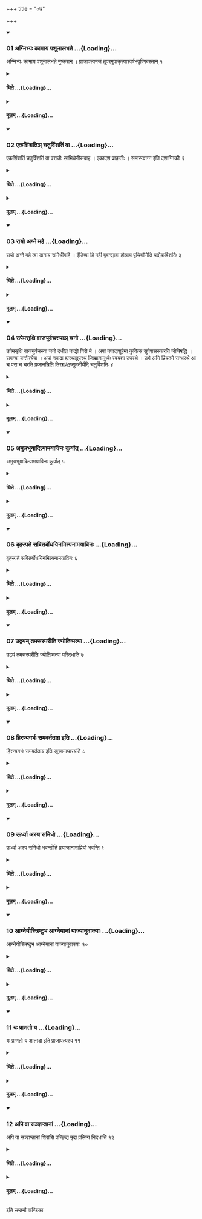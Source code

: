 +++
title = "०७"

+++

<div class="js_include" includetitle="true" newlevelforh1="3" unfilled url="/vedAH_yajuH/taittirIyam/sUtram/ApastambaH/shrautam/vishvAsa-prastutiH/16/07/01_agnibhyaH_kAmAya_pashUnAlabhate.md">
<details open><summary><h3>01 अग्निभ्यः कामाय पशूनालभते ...{Loading}...</h3></summary>

अग्निभ्यः कामाय पशूनालभते मुष्करान् । प्राजापत्यमजं तूपरमुपाकृत्याश्वर्षभवृष्णिबस्तान् १
</details>
</div>
<div class="js_include collapsed" newlevelforh1="4" title="थिते" unfilled url="/vedAH_yajuH/taittirIyam/sUtram/ApastambaH/shrautam/thite/16/07/01_agnibhyaH_kAmAya_pashUnAlabhate.md">
<details><summary><h4>थिते ...{Loading}...</h4></summary>

अग्निभ्यः कामाय पशूनालभते मुष्करान् । प्राजापत्यमजं तूपरमुपाकृत्याश्वर्षभवृष्णिबस्तान् १
</details>
</div>
<div class="js_include collapsed" newlevelforh1="4" title="मूलम्" unfilled url="/vedAH_yajuH/taittirIyam/sUtram/ApastambaH/shrautam/mUlam/16/07/01_agnibhyaH_kAmAya_pashUnAlabhate.md">
<details><summary><h4>मूलम् ...{Loading}...</h4></summary>

अग्निभ्यः कामाय पशूनालभते मुष्करान् । प्राजापत्यमजं तूपरमुपाकृत्याश्वर्षभवृष्णिबस्तान् १
</details>
</div>
<div class="js_include" includetitle="true" newlevelforh1="3" unfilled url="/vedAH_yajuH/taittirIyam/sUtram/ApastambaH/shrautam/vishvAsa-prastutiH/16/07/02_ekashiMshati~n_chaturviMshatiM_vA.md">
<details open><summary><h3>02 एकशिंशतिञ् चतुर्विंशतिं वा ...{Loading}...</h3></summary>

एकशिंशतिं चतुर्विंशतिं वा पराचीः साभिधेनीरन्वाह । एकादश प्राकृतीः । समास्त्वाग्न इति दशाग्निकीः २
</details>
</div>
<div class="js_include collapsed" newlevelforh1="4" title="थिते" unfilled url="/vedAH_yajuH/taittirIyam/sUtram/ApastambaH/shrautam/thite/16/07/02_ekashiMshati~n_chaturviMshatiM_vA.md">
<details><summary><h4>थिते ...{Loading}...</h4></summary>

एकशिंशतिं चतुर्विंशतिं वा पराचीः साभिधेनीरन्वाह । एकादश प्राकृतीः । समास्त्वाग्न इति दशाग्निकीः २
</details>
</div>
<div class="js_include collapsed" newlevelforh1="4" title="मूलम्" unfilled url="/vedAH_yajuH/taittirIyam/sUtram/ApastambaH/shrautam/mUlam/16/07/02_ekashiMshati~n_chaturviMshatiM_vA.md">
<details><summary><h4>मूलम् ...{Loading}...</h4></summary>

एकशिंशतिं चतुर्विंशतिं वा पराचीः साभिधेनीरन्वाह । एकादश प्राकृतीः । समास्त्वाग्न इति दशाग्निकीः २
</details>
</div>
<div class="js_include" includetitle="true" newlevelforh1="3" unfilled url="/vedAH_yajuH/taittirIyam/sUtram/ApastambaH/shrautam/vishvAsa-prastutiH/16/07/03_rAyo_agne_mahe.md">
<details open><summary><h3>03 रायो अग्ने महे ...{Loading}...</h3></summary>

रायो अग्ने महे त्वा दानाय समिधीमहि । ईडिष्वा हि मही वृषन्द्यावा होत्राय पृथिवीमिति यद्येकविंशतिः ३
</details>
</div>
<div class="js_include collapsed" newlevelforh1="4" title="थिते" unfilled url="/vedAH_yajuH/taittirIyam/sUtram/ApastambaH/shrautam/thite/16/07/03_rAyo_agne_mahe.md">
<details><summary><h4>थिते ...{Loading}...</h4></summary>

रायो अग्ने महे त्वा दानाय समिधीमहि । ईडिष्वा हि मही वृषन्द्यावा होत्राय पृथिवीमिति यद्येकविंशतिः ३
</details>
</div>
<div class="js_include collapsed" newlevelforh1="4" title="मूलम्" unfilled url="/vedAH_yajuH/taittirIyam/sUtram/ApastambaH/shrautam/mUlam/16/07/03_rAyo_agne_mahe.md">
<details><summary><h4>मूलम् ...{Loading}...</h4></summary>

रायो अग्ने महे त्वा दानाय समिधीमहि । ईडिष्वा हि मही वृषन्द्यावा होत्राय पृथिवीमिति यद्येकविंशतिः ३
</details>
</div>
<div class="js_include" includetitle="true" newlevelforh1="3" unfilled url="/vedAH_yajuH/taittirIyam/sUtram/ApastambaH/shrautam/vishvAsa-prastutiH/16/07/04_upemasRxi_vAjayurvachasyA~n_chano.md">
<details open><summary><h3>04 उपेमसृक्षि वाजयुर्वचस्याञ् चनो ...{Loading}...</h3></summary>

उपेमसृक्षि वाजयुर्वचस्यां चनो दधीत नाद्यो गिरो मे । अपां नपादाशुहेमा कुवित्स सुपेशसस्करति जोषिषद्धि । समन्या यन्तीत्येषा । अपां नपादा ह्यस्थादुपस्थं जिह्मानामूर्ध्वः स्वयशा उपस्थे । उभे अभि प्रियतमे सन्धस्थे आ च परा च चरति प्रजानन्निति तिस्रॐऽप्सुमतीर्यदि चतुर्विशतिः ४
</details>
</div>
<div class="js_include collapsed" newlevelforh1="4" title="थिते" unfilled url="/vedAH_yajuH/taittirIyam/sUtram/ApastambaH/shrautam/thite/16/07/04_upemasRxi_vAjayurvachasyA~n_chano.md">
<details><summary><h4>थिते ...{Loading}...</h4></summary>

उपेमसृक्षि वाजयुर्वचस्यां चनो दधीत नाद्यो गिरो मे । अपां नपादाशुहेमा कुवित्स सुपेशसस्करति जोषिषद्धि । समन्या यन्तीत्येषा । अपां नपादा ह्यस्थादुपस्थं जिह्मानामूर्ध्वः स्वयशा उपस्थे । उभे अभि प्रियतमे सन्धस्थे आ च परा च चरति प्रजानन्निति तिस्रॐऽप्सुमतीर्यदि चतुर्विशतिः ४
</details>
</div>
<div class="js_include collapsed" newlevelforh1="4" title="मूलम्" unfilled url="/vedAH_yajuH/taittirIyam/sUtram/ApastambaH/shrautam/mUlam/16/07/04_upemasRxi_vAjayurvachasyA~n_chano.md">
<details><summary><h4>मूलम् ...{Loading}...</h4></summary>

उपेमसृक्षि वाजयुर्वचस्यां चनो दधीत नाद्यो गिरो मे । अपां नपादाशुहेमा कुवित्स सुपेशसस्करति जोषिषद्धि । समन्या यन्तीत्येषा । अपां नपादा ह्यस्थादुपस्थं जिह्मानामूर्ध्वः स्वयशा उपस्थे । उभे अभि प्रियतमे सन्धस्थे आ च परा च चरति प्रजानन्निति तिस्रॐऽप्सुमतीर्यदि चतुर्विशतिः ४
</details>
</div>
<div class="js_include" includetitle="true" newlevelforh1="3" unfilled url="/vedAH_yajuH/taittirIyam/sUtram/ApastambaH/shrautam/vishvAsa-prastutiH/16/07/05_amutrabhUyAdityAmayAvinaH_kuryAt.md">
<details open><summary><h3>05 अमुत्रभूयादित्यामयाविनः कुर्यात् ...{Loading}...</h3></summary>

अमुत्रभूयादित्यामयाविनः कुर्यात् ५
</details>
</div>
<div class="js_include collapsed" newlevelforh1="4" title="थिते" unfilled url="/vedAH_yajuH/taittirIyam/sUtram/ApastambaH/shrautam/thite/16/07/05_amutrabhUyAdityAmayAvinaH_kuryAt.md">
<details><summary><h4>थिते ...{Loading}...</h4></summary>

अमुत्रभूयादित्यामयाविनः कुर्यात् ५
</details>
</div>
<div class="js_include collapsed" newlevelforh1="4" title="मूलम्" unfilled url="/vedAH_yajuH/taittirIyam/sUtram/ApastambaH/shrautam/mUlam/16/07/05_amutrabhUyAdityAmayAvinaH_kuryAt.md">
<details><summary><h4>मूलम् ...{Loading}...</h4></summary>

अमुत्रभूयादित्यामयाविनः कुर्यात् ५
</details>
</div>
<div class="js_include" includetitle="true" newlevelforh1="3" unfilled url="/vedAH_yajuH/taittirIyam/sUtram/ApastambaH/shrautam/vishvAsa-prastutiH/16/07/06_bRhaspate_savitarbodhayinamityanAmayAvinaH.md">
<details open><summary><h3>06 बृहस्पते सवितर्बोधयिनमित्यनामयाविनः ...{Loading}...</h3></summary>

बृहस्पते सवितर्बोधयिनमित्यनामयाविनः ६
</details>
</div>
<div class="js_include collapsed" newlevelforh1="4" title="थिते" unfilled url="/vedAH_yajuH/taittirIyam/sUtram/ApastambaH/shrautam/thite/16/07/06_bRhaspate_savitarbodhayinamityanAmayAvinaH.md">
<details><summary><h4>थिते ...{Loading}...</h4></summary>

बृहस्पते सवितर्बोधयिनमित्यनामयाविनः ६
</details>
</div>
<div class="js_include collapsed" newlevelforh1="4" title="मूलम्" unfilled url="/vedAH_yajuH/taittirIyam/sUtram/ApastambaH/shrautam/mUlam/16/07/06_bRhaspate_savitarbodhayinamityanAmayAvinaH.md">
<details><summary><h4>मूलम् ...{Loading}...</h4></summary>

बृहस्पते सवितर्बोधयिनमित्यनामयाविनः ६
</details>
</div>
<div class="js_include" includetitle="true" newlevelforh1="3" unfilled url="/vedAH_yajuH/taittirIyam/sUtram/ApastambaH/shrautam/vishvAsa-prastutiH/16/07/07_udvayan_tamasasparIti_jyotiShmatyA.md">
<details open><summary><h3>07 उद्वयन् तमसस्परीति ज्योतिष्मत्या ...{Loading}...</h3></summary>

उद्वयं तमसस्परीति ज्योतिष्मत्या परिदधाति ७
</details>
</div>
<div class="js_include collapsed" newlevelforh1="4" title="थिते" unfilled url="/vedAH_yajuH/taittirIyam/sUtram/ApastambaH/shrautam/thite/16/07/07_udvayan_tamasasparIti_jyotiShmatyA.md">
<details><summary><h4>थिते ...{Loading}...</h4></summary>

उद्वयं तमसस्परीति ज्योतिष्मत्या परिदधाति ७
</details>
</div>
<div class="js_include collapsed" newlevelforh1="4" title="मूलम्" unfilled url="/vedAH_yajuH/taittirIyam/sUtram/ApastambaH/shrautam/mUlam/16/07/07_udvayan_tamasasparIti_jyotiShmatyA.md">
<details><summary><h4>मूलम् ...{Loading}...</h4></summary>

उद्वयं तमसस्परीति ज्योतिष्मत्या परिदधाति ७
</details>
</div>
<div class="js_include" includetitle="true" newlevelforh1="3" unfilled url="/vedAH_yajuH/taittirIyam/sUtram/ApastambaH/shrautam/vishvAsa-prastutiH/16/07/08_hiraNyagarbhaH_samavartatAgra_iti.md">
<details open><summary><h3>08 हिरण्यगर्भः समवर्तताग्र इति ...{Loading}...</h3></summary>

हिरण्यगर्भः समवर्तताग्र इति स्रुच्यमाघारयति ८
</details>
</div>
<div class="js_include collapsed" newlevelforh1="4" title="थिते" unfilled url="/vedAH_yajuH/taittirIyam/sUtram/ApastambaH/shrautam/thite/16/07/08_hiraNyagarbhaH_samavartatAgra_iti.md">
<details><summary><h4>थिते ...{Loading}...</h4></summary>

हिरण्यगर्भः समवर्तताग्र इति स्रुच्यमाघारयति ८
</details>
</div>
<div class="js_include collapsed" newlevelforh1="4" title="मूलम्" unfilled url="/vedAH_yajuH/taittirIyam/sUtram/ApastambaH/shrautam/mUlam/16/07/08_hiraNyagarbhaH_samavartatAgra_iti.md">
<details><summary><h4>मूलम् ...{Loading}...</h4></summary>

हिरण्यगर्भः समवर्तताग्र इति स्रुच्यमाघारयति ८
</details>
</div>
<div class="js_include" includetitle="true" newlevelforh1="3" unfilled url="/vedAH_yajuH/taittirIyam/sUtram/ApastambaH/shrautam/vishvAsa-prastutiH/16/07/09_UrdhvA_asya_samidho.md">
<details open><summary><h3>09 ऊर्ध्वा अस्य समिधो ...{Loading}...</h3></summary>

ऊर्ध्वा अस्य समिधो भवन्तीति प्रयाजानामाप्रियो भवन्ति ९
</details>
</div>
<div class="js_include collapsed" newlevelforh1="4" title="थिते" unfilled url="/vedAH_yajuH/taittirIyam/sUtram/ApastambaH/shrautam/thite/16/07/09_UrdhvA_asya_samidho.md">
<details><summary><h4>थिते ...{Loading}...</h4></summary>

ऊर्ध्वा अस्य समिधो भवन्तीति प्रयाजानामाप्रियो भवन्ति ९
</details>
</div>
<div class="js_include collapsed" newlevelforh1="4" title="मूलम्" unfilled url="/vedAH_yajuH/taittirIyam/sUtram/ApastambaH/shrautam/mUlam/16/07/09_UrdhvA_asya_samidho.md">
<details><summary><h4>मूलम् ...{Loading}...</h4></summary>

ऊर्ध्वा अस्य समिधो भवन्तीति प्रयाजानामाप्रियो भवन्ति ९
</details>
</div>
<div class="js_include" includetitle="true" newlevelforh1="3" unfilled url="/vedAH_yajuH/taittirIyam/sUtram/ApastambaH/shrautam/vishvAsa-prastutiH/16/07/10_AgneyIstriShTubha_AgneyAnAM_yAjyAnuvAkyAH.md">
<details open><summary><h3>10 आग्नेयीस्त्रिष्टुभ आग्नेयानां याज्यानुवाक्याः ...{Loading}...</h3></summary>

आग्नेयीस्त्रिष्टुभ आग्नेयानां याज्यानुवाक्याः १०
</details>
</div>
<div class="js_include collapsed" newlevelforh1="4" title="थिते" unfilled url="/vedAH_yajuH/taittirIyam/sUtram/ApastambaH/shrautam/thite/16/07/10_AgneyIstriShTubha_AgneyAnAM_yAjyAnuvAkyAH.md">
<details><summary><h4>थिते ...{Loading}...</h4></summary>

आग्नेयीस्त्रिष्टुभ आग्नेयानां याज्यानुवाक्याः १०
</details>
</div>
<div class="js_include collapsed" newlevelforh1="4" title="मूलम्" unfilled url="/vedAH_yajuH/taittirIyam/sUtram/ApastambaH/shrautam/mUlam/16/07/10_AgneyIstriShTubha_AgneyAnAM_yAjyAnuvAkyAH.md">
<details><summary><h4>मूलम् ...{Loading}...</h4></summary>

आग्नेयीस्त्रिष्टुभ आग्नेयानां याज्यानुवाक्याः १०
</details>
</div>
<div class="js_include" includetitle="true" newlevelforh1="3" unfilled url="/vedAH_yajuH/taittirIyam/sUtram/ApastambaH/shrautam/vishvAsa-prastutiH/16/07/11_yaH_prANato_ya.md">
<details open><summary><h3>11 यः प्राणतो य ...{Loading}...</h3></summary>

यः प्राणतो य आत्मदा इति प्राजापत्यस्य ११
</details>
</div>
<div class="js_include collapsed" newlevelforh1="4" title="थिते" unfilled url="/vedAH_yajuH/taittirIyam/sUtram/ApastambaH/shrautam/thite/16/07/11_yaH_prANato_ya.md">
<details><summary><h4>थिते ...{Loading}...</h4></summary>

यः प्राणतो य आत्मदा इति प्राजापत्यस्य ११
</details>
</div>
<div class="js_include collapsed" newlevelforh1="4" title="मूलम्" unfilled url="/vedAH_yajuH/taittirIyam/sUtram/ApastambaH/shrautam/mUlam/16/07/11_yaH_prANato_ya.md">
<details><summary><h4>मूलम् ...{Loading}...</h4></summary>

यः प्राणतो य आत्मदा इति प्राजापत्यस्य ११
</details>
</div>
<div class="js_include" includetitle="true" newlevelforh1="3" unfilled url="/vedAH_yajuH/taittirIyam/sUtram/ApastambaH/shrautam/vishvAsa-prastutiH/16/07/12_api_vA_sanjnaptAnAM.md">
<details open><summary><h3>12 अपि वा सञ्ज्ञप्तानां ...{Loading}...</h3></summary>

अपि वा सञ्ज्ञप्तानां शिरांसि प्रच्छिद्य मृदा प्रलिप्य निदधाति १२
</details>
</div>
<div class="js_include collapsed" newlevelforh1="4" title="थिते" unfilled url="/vedAH_yajuH/taittirIyam/sUtram/ApastambaH/shrautam/thite/16/07/12_api_vA_sanjnaptAnAM.md">
<details><summary><h4>थिते ...{Loading}...</h4></summary>

अपि वा सञ्ज्ञप्तानां शिरांसि प्रच्छिद्य मृदा प्रलिप्य निदधाति १२
</details>
</div>
<div class="js_include collapsed" newlevelforh1="4" title="मूलम्" unfilled url="/vedAH_yajuH/taittirIyam/sUtram/ApastambaH/shrautam/mUlam/16/07/12_api_vA_sanjnaptAnAM.md">
<details><summary><h4>मूलम् ...{Loading}...</h4></summary>

अपि वा सञ्ज्ञप्तानां शिरांसि प्रच्छिद्य मृदा प्रलिप्य निदधाति १२
</details>
</div>

  
इति सप्तमी कण्डिका 
